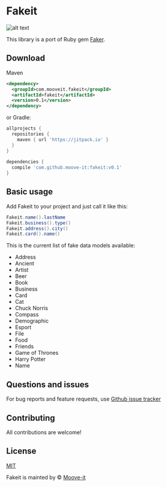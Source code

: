 Fakeit
========

![alt text](https://github.com/moove-it/fakeit/blob/master/banner.png "Fakeit Github banner")

This library is a port of Ruby gem [Faker](https://github.com/stympy/faker).

Download
--------
Maven
```xml
<dependency>
  <groupId>com.mooveit.fakeit</groupId>
  <artifactId>fakeit</artifactId>
  <version>0.1</version>
</dependency>
```
or Gradle:
```groovy
allprojects {
  repositories {
    maven { url 'https://jitpack.io' }
  }
}
  
dependencies {
  compile 'com.github.moove-it:fakeit:v0.1'
}
```

Basic usage
--------

Add Fakeit to your project and just call it like this:

```java
Fakeit.name().lastName
Fakeit.business().type()
Fakeit.address().city()
Fakeit.card().name()
```

This is the current list of fake data models available:

- Address
- Ancient
- Artist
- Beer
- Book
- Business
- Card
- Cat
- Chuck Norris
- Compass
- Demographic
- Esport
- File
- Food
- Friends
- Game of Thrones
- Harry Potter
- Name
        

Questions and issues
--------

For bug reports and feature requests, use [Github issue tracker](https://github.com/moove-it/fakeit/issues)

Contributing
--------

All contributions are welcome!

License
--------

[MIT](https://github.com/moove-it/fakeit/blob/master/LICENSE)

Fakeit is mainted by © [Moove-it](http://www.moove-it.com)
